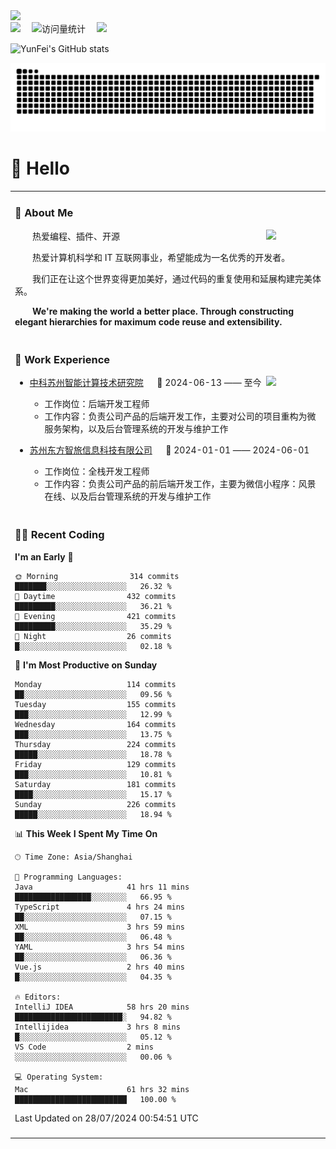   <!-- dynamic typing effect 动态打字效果 -->
  <div>
    <a href="http://yunfei.plus">
      <img src="https://readme-typing-svg.demolab.com?font=Fira+Code&pause=1000&width=435&lines=console.log(%22Hello%2C%20World%22);祝您今天愉快!&center=true&size=27" />
    </a>
  </div>

  <div>
    <a href="http://yunfei.plus/"><img src="https://img.shields.io/badge/Website-博客-8c36db" /></a>&emsp;
    <!-- visitor -->
    <img src="https://komarev.com/ghpvc/?username=yunfeidog&label=Views&color=orange&style=flat" alt="访问量统计" />&emsp;
    <!-- wakatime -->    
    <a href="https://wakatime.com/@yunfeidog"><img src="https://wakatime.com/badge/user/42d0678c-368b-448b-9a77-5d21c5b55352.svg" /></a>
  </div>

![YunFei's GitHub stats](https://github-readme-stats.vercel.app/api?username=yunfeidog)

![snake](./dist/github-contribution-grid-snake.svg)

#  🙋 Hello

<table>


<tr><td>

### 🤺 About Me

<img align="right" width="88" src="https://cdn.jsdelivr.net/gh/yunfeidog/yunfeidog/assets/images/jobs.png" />

<p>&emsp;&emsp;热爱编程、插件、开源</p>
<p>&emsp;&emsp;热爱计算机科学和 IT 互联网事业，希望能成为一名优秀的开发者。</p>
<p>&emsp;&emsp;我们正在让这个世界变得更加美好，通过代码的重复使用和延展构建完美体系。</p>
<p>&emsp;&emsp;<strong>We're making the world a better place. Through constructing elegant hierarchies for maximum code reuse and extensibility.</strong></p>

</td></tr> 

<tr><td>

### 🏢 Work Experience

<img align="right" width="88" src="https://cdn.jsdelivr.net/gh/yunfeidog/yunfeidog/assets/images/yuanze.png" />

- [中科苏州智能计算技术研究院](http://iict.ac.cn/sy) &emsp; 📌 2024-06-13 —— 至今

  - 工作岗位：后端开发工程师
  - 工作内容：负责公司产品的后端开发工作，主要对公司的项目重构为微服务架构，以及后台管理系统的开发与维护工作

- [苏州东方智旅信息科技有限公司](http://www.leyoobao.com/) &emsp; 📌 2024-01-01 —— 2024-06-01

    - 工作岗位：全栈开发工程师
    - 工作内容：负责公司产品的前后端开发工作，主要为微信小程序：风景在线、以及后台管理系统的开发与维护工作


</td></tr>

<tr><td>

### 👩‍💻 Recent Coding
<!--START_SECTION:waka-->
**I'm an Early 🐤** 

```text
🌞 Morning                314 commits         ███████░░░░░░░░░░░░░░░░░░   26.32 % 
🌆 Daytime                432 commits         █████████░░░░░░░░░░░░░░░░   36.21 % 
🌃 Evening                421 commits         █████████░░░░░░░░░░░░░░░░   35.29 % 
🌙 Night                  26 commits          █░░░░░░░░░░░░░░░░░░░░░░░░   02.18 % 
```
📅 **I'm Most Productive on Sunday** 

```text
Monday                   114 commits         ██░░░░░░░░░░░░░░░░░░░░░░░   09.56 % 
Tuesday                  155 commits         ███░░░░░░░░░░░░░░░░░░░░░░   12.99 % 
Wednesday                164 commits         ███░░░░░░░░░░░░░░░░░░░░░░   13.75 % 
Thursday                 224 commits         █████░░░░░░░░░░░░░░░░░░░░   18.78 % 
Friday                   129 commits         ███░░░░░░░░░░░░░░░░░░░░░░   10.81 % 
Saturday                 181 commits         ████░░░░░░░░░░░░░░░░░░░░░   15.17 % 
Sunday                   226 commits         █████░░░░░░░░░░░░░░░░░░░░   18.94 % 
```


📊 **This Week I Spent My Time On** 

```text
🕑︎ Time Zone: Asia/Shanghai

💬 Programming Languages: 
Java                     41 hrs 11 mins      █████████████████░░░░░░░░   66.95 % 
TypeScript               4 hrs 24 mins       ██░░░░░░░░░░░░░░░░░░░░░░░   07.15 % 
XML                      3 hrs 59 mins       ██░░░░░░░░░░░░░░░░░░░░░░░   06.48 % 
YAML                     3 hrs 54 mins       ██░░░░░░░░░░░░░░░░░░░░░░░   06.36 % 
Vue.js                   2 hrs 40 mins       █░░░░░░░░░░░░░░░░░░░░░░░░   04.35 % 

🔥 Editors: 
IntelliJ IDEA            58 hrs 20 mins      ████████████████████████░   94.82 % 
Intellijidea             3 hrs 8 mins        █░░░░░░░░░░░░░░░░░░░░░░░░   05.12 % 
VS Code                  2 mins              ░░░░░░░░░░░░░░░░░░░░░░░░░   00.06 % 

💻 Operating System: 
Mac                      61 hrs 32 mins      █████████████████████████   100.00 % 
```


 Last Updated on 28/07/2024 00:54:51 UTC
<!--END_SECTION:waka-->

</td></tr>




<tr><td>

